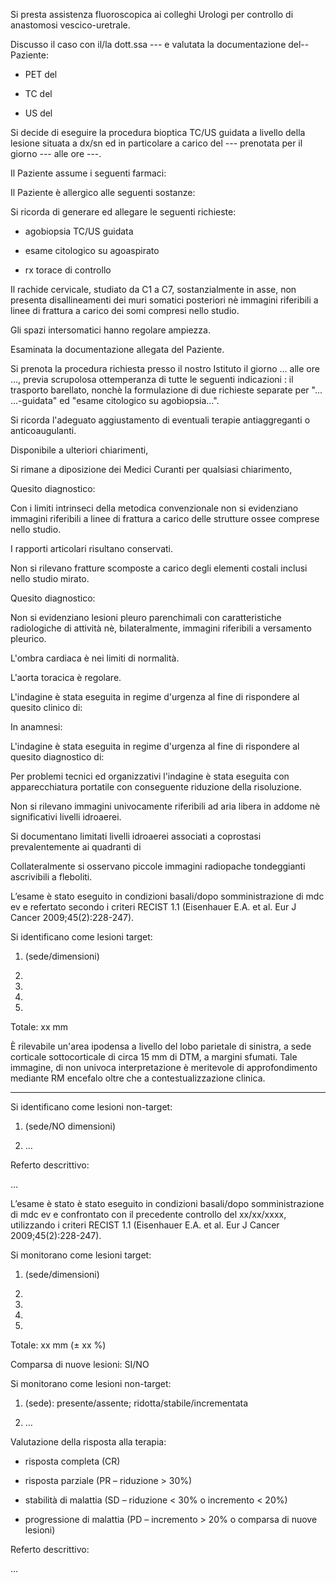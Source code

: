 

Si presta assistenza fluoroscopica ai colleghi Urologi per controllo di anastomosi vescico-uretrale.

Discusso il caso con il/la dott.ssa --- e valutata la documentazione del-- Paziente:

 

- PET del

- TC del

- US del

 

Si decide di eseguire la procedura bioptica TC/US guidata a livello della lesione situata a dx/sn ed in particolare a carico del --- prenotata per il giorno --- alle ore ---.

 

Il Paziente assume i seguenti farmaci:





 

Il Paziente è allergico alle seguenti sostanze:

 

 

Si ricorda di generare ed allegare le seguenti richieste:

 

- agobiopsia TC/US guidata

- esame citologico su agoaspirato

- rx torace di controllo





Il rachide cervicale, studiato da C1 a C7, sostanzialmente in asse, non presenta  disallineamenti dei muri somatici posteriori nè immagini riferibili a linee di frattura a carico dei somi compresi nello studio.

Gli spazi intersomatici hanno regolare ampiezza.

Esaminata la documentazione allegata del Paziente. 

Si prenota la procedura richiesta presso il nostro Istituto il giorno ... alle ore ..., previa scrupolosa ottemperanza di tutte le seguenti indicazioni : il trasporto barellato, nonchè la formulazione di due richieste separate per "... ...-guidata" ed "esame citologico su agobiopsia...". 





Si ricorda l'adeguato aggiustamento di eventuali terapie antiaggreganti o anticoaugulanti. 

Disponibile a ulteriori chiarimenti,

Si rimane a diposizione dei Medici Curanti per qualsiasi chiarimento,

Quesito diagnostico: 





Con i limiti intrinseci della metodica convenzionale non si evidenziano immagini riferibili a linee di frattura a carico delle strutture ossee comprese nello studio.





I rapporti articolari risultano conservati.

Non si rilevano fratture scomposte a carico degli elementi costali inclusi nello studio mirato.

Quesito diagnostico:





Non si evidenziano lesioni pleuro parenchimali con caratteristiche radiologiche di attività nè, bilateralmente, immagini riferibili a versamento pleurico.





L'ombra cardiaca è nei limiti di normalità.





L'aorta toracica è regolare.

L'indagine è stata eseguita in regime d'urgenza al fine di rispondere al quesito clinico di:





In anamnesi:

L'indagine è stata eseguita in regime d'urgenza al fine di rispondere al quesito diagnostico di:

 

Per problemi tecnici ed organizzativi l'indagine è stata eseguita con apparecchiatura portatile con conseguente riduzione della risoluzione.

Non si rilevano immagini univocamente riferibili ad aria libera in addome nè significativi livelli idroaerei.





Si documentano limitati livelli idroaerei associati a coprostasi prevalentemente ai quadranti di 





Collateralmente si osservano piccole immagini radiopache tondeggianti ascrivibili a fleboliti.

  

L’esame è stato eseguito in condizioni basali/dopo somministrazione di mdc ev e refertato secondo i criteri RECIST 1.1 (Eisenhauer E.A. et al. Eur J Cancer 2009;45(2):228-247).





Si identificano come lesioni target:

1) (sede/dimensioni)

2)

3)

4)

5)

Totale: xx mm








È rilevabile un'area ipodensa a livello del lobo parietale di sinistra, a sede corticale sottocorticale di
circa 15 mm di DTM, a margini sfumati. Tale immagine, di non univoca interpretazione è meritevole di approfondimento mediante RM encefalo
oltre che a contestualizzazione clinica.


---




Si identificano come lesioni non-target:

1) (sede/NO dimensioni)

2) …





Referto descrittivo:

…

L’esame è stato è stato eseguito in condizioni basali/dopo somministrazione di mdc ev e confrontato con il precedente controllo del xx/xx/xxxx, utilizzando i criteri RECIST 1.1 (Eisenhauer E.A. et al. Eur J Cancer 2009;45(2):228-247).





Si monitorano come lesioni target:

1) (sede/dimensioni)

2)

3)

4)

5)

Totale: xx mm (± xx %)

Comparsa di nuove lesioni: SI/NO





Si monitorano come lesioni non-target:

1) (sede): presente/assente; ridotta/stabile/incrementata

2) …





Valutazione della risposta alla terapia:

- risposta completa (CR)

- risposta parziale (PR – riduzione > 30%)

- stabilità di malattia (SD – riduzione < 30% o incremento < 20%)

- progressione di malattia (PD – incremento > 20% o comparsa di nuove lesioni)





Referto descrittivo:

…

